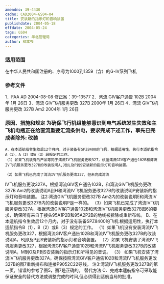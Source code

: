 ```yaml
---
amendno: 39-4430
cadno: CAD2004-GS04-04
title: 安装新的指示灯和音响装置
publishdate: 2004-05-18
effdate: 2004-05-24
tags: GS04
categories: 华北管理局
author: 柳本强
---
```


### 适用范围 
在中华人民共和国注册的、序号为1000到1359（含）的G-IV系列飞机

<!--more-->
### 参考文件
1．FAA AD 2004-08-08 修正案：39-13577
 2．湾流 
GIV客户通告 102B  2004年 1月 26日
 3．湾流 
GIV飞机服务更改 327B  2000年 1月 26日
 4．湾流 
GIV飞机服务更改 327B Am2  2004年 1月 26日

### 原因、措施和规定     为确保飞行机组能够意识到电气系统发生失效和主飞机电瓶正在给直流重要汇流条供电，要求完成下述工作，事先已完成者除外: 改装 
    A．在本适航指令生效后12个月内，对于装备有SPZ8400的飞机，根据适用性，执行本适航指令A（1），A（2）或A（3）段规定的工作。
    （1）如果飞机装有的产品等同于湾流IV飞机服务更改327，根据湾流GIV客户通告102B和湾流IV飞机服务更改327B的改装说明A,J到L及P到S安装新的指示灯和音响装置。 

    （2）如果飞机已完成了湾流IV飞机服务更改327，但未完成湾流
  
IV飞机服务更改327A，根据湾流GIV客户通告102B，和湾流GIV飞机服务更改327B Am2的改装说明A到H和湾流IV飞机服务更改327B的改装说明P安装新的指示灯和音响装置。 
    注2:湾流GIV飞机服务更改327B Am2内的改装说明E和湾流IV飞机服务更改327B内的改装说明P是一样的。 
    （3）如果飞机已完成了湾流IV飞机服务更改327A，根据湾流GIV客户通告102B和湾流IV飞机服务更改327B图6的要求，确保所有来自于接头95A1P2B和95A2P2B的地线被拆除或重新布线。 
B．在本适航指令生效后12个月内，对于没有装备SPZ8400的飞机:根据适用性，执行本适航指令B（1），B（2）或B（3）规定的工作。 
    （1）如果飞机没有安装湾流IV飞机服务更改327，根据湾流GIV客户通告102B和湾流IV飞机服务更改327B的改装说明A，B到I及P到S安装新的指示灯和音响装置。 
    （2）如果飞机安装了湾流IV飞机服务更改327，根据湾流GIV客户通告102B和湾流IV飞机服务更改327B的改装说明A，M到O及P到S安装新的指示灯和听得见的音调。 
（3）
如果飞机安装了湾流IV飞机服务更改327A，确保按照湾流GIV客户通告102B和湾流IV飞机服务更改327B的图7重新排布和连接P9052C22导线。 
    注3:湾流IV飞机服务更改327B的第一页，错误的参考了图5，图7是正确的。     替代方法 
    C．完成本适航指令可采取能保证安全的替代方法或调整完成的时间,但必须得到适航当局的批准。

